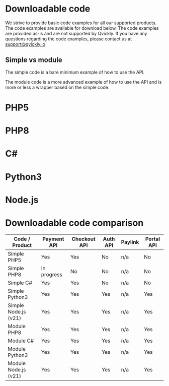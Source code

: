 # Downloadable code
We strive to provide basic code examples for all our supported products.
The code examples are available for download below.
The code examples are provided as-is and are not supported by Qvickly.
If you have any questions regarding the code examples, please contact us at [support@qvickly.io](mailto:support@qvickly.io)

## Simple vs module
The simple code is a bare minimum example of how to use the API.

The module code is a more advanced example of how to use the API and is more or less a wrapper based on the simple code.

# PHP5

# PHP8

# C#

# Python3

# Node.js

# Downloadable code comparison
| Code / Product       | Payment API | Checkout API | Auth API | Paylink | Portal API |
|----------------------|-------------|--------------|----------|---------|------------|
| Simple PHP5          | Yes         | Yes          | No       | n/a     | No         |
| Simple PHP8          | In progress | No           | No       | n/a     | No         |
| Simple C#            | Yes         | Yes          | No       | n/a     | No         |
| Simple Python3       | Yes         | Yes          | Yes      | n/a     | Yes        |
| Simple Node.js (v21) | Yes         | Yes          | Yes      | n/a     | Yes        |
| Module PHP8          | Yes         | Yes          | Yes      | n/a     | Yes        |
| Module C#            | Yes         | Yes          | Yes      | n/a     | Yes        |
| Module Python3       | Yes         | Yes          | Yes      | n/a     | Yes        |
| Module Node.js (v21) | Yes         | Yes          | Yes      | n/a     | Yes        |
